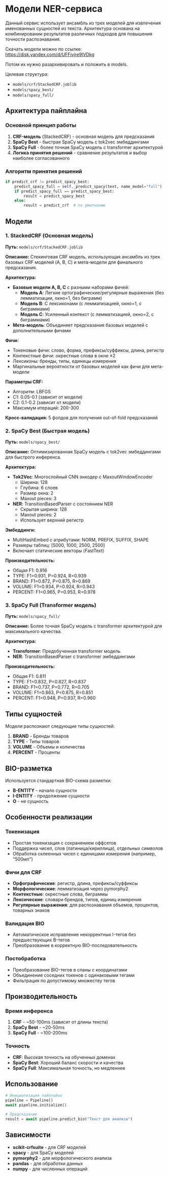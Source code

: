 # Модели NER-сервиса

Данный сервис использует ансамбль из трех моделей для извлечения именованных сущностей из текста. Архитектура основана на комбинировании результатов различных подходов для повышения точности распознавания.

Скачать модели можно по ссылке: https://disk.yandex.com/d/UFFivjre9lVDkg

Потом их нужно разархивировать и положить в models.

Целевая структура:
 - `models/crf/StackedCRF.joblib`
 - `models/spacy_best/`
 - `models/spacy_full/`

## Архитектура пайплайна

### Основной принцип работы
1. **CRF-модель** (StackedCRF) - основная модель для предсказания
2. **SpaCy Best** - быстрая SpaCy модель с tok2vec эмбеддингами
3. **SpaCy Full** - более точная SpaCy модель с transformer архитектурой
4. **Логика принятия решений** - сравнение результатов и выбор наиболее согласованного

### Алгоритм принятия решений
```python
if predict_crf != predict_spacy_best:
    predict_spacy_full = self._predict_spacy(text, name_model="full")
    if predict_spacy_full == predict_spacy_best:
        result = predict_spacy_best
    else:
        result = predict_crf  # по умолчанию
```

## Модели

### 1. StackedCRF (Основная модель)
**Путь:** `models/crf/StackedCRF.joblib`

**Описание:** Стекинговая CRF модель, использующая ансамбль из трех базовых CRF моделей (A, B, C) и мета-модели для финального предсказания.

**Архитектура:**
- **Базовые модели A, B, C** с разными наборами фичей:
  - **Модель A**: Легкие ортографические/регулярные выражения (без лемматизации, окно=1, без биграмм)
  - **Модель B**: С лексиконами (с лемматизацией, окно=1, с биграммами)
  - **Модель C**: Усиленный контекст (с лемматизацией, окно=2, с биграммами)
- **Мета-модель**: Объединяет предсказания базовых моделей с дополнительными фичами

**Фичи:**
- Токеновые фичи: слово, форма, префиксы/суффиксы, длина, регистр
- Контекстные фичи: окрестные слова в окне ±2
- Лексиконы: бренды, типы, единицы измерения
- Маргинальные вероятности от базовых моделей как фичи для мета-модели

**Параметры CRF:**
- Алгоритм: LBFGS
- C1: 0.05-0.1 (зависит от модели)
- C2: 0.1-0.2 (зависит от модели)
- Максимум итераций: 200-300

**Кросс-валидация:** 5 фолдов для получения out-of-fold предсказаний

### 2. SpaCy Best (Быстрая модель)
**Путь:** `models/spacy_best/`

**Описание:** Оптимизированная SpaCy модель с tok2vec эмбеддингами для быстрого инференса.

**Архитектура:**
- **Tok2Vec**: Многослойный CNN энкодер с MaxoutWindowEncoder
  - Ширина: 128
  - Глубина: 6 слоев
  - Размер окна: 2
  - Maxout pieces: 3
- **NER**: TransitionBasedParser с состоянием NER
  - Скрытая ширина: 128
  - Maxout pieces: 2
  - Использует верхний регистр

**Эмбеддинги:**
- MultiHashEmbed с атрибутами: NORM, PREFIX, SUFFIX, SHAPE
- Размеры таблиц: [5000, 1000, 2500, 2500]
- Включает статические векторы (FastText)

**Производительность:**
- Общая F1: 0.916
- TYPE: F1=0.931, P=0.924, R=0.939
- BRAND: F1=0.872, P=0.875, R=0.869
- VOLUME: F1=0.934, P=0.924, R=0.943
- PERCENT: F1=0.965, P=0.953, R=0.978

### 3. SpaCy Full (Transformer модель)
**Путь:** `models/spacy_full/`

**Описание:** Более точная SpaCy модель с transformer архитектурой для максимального качества.

**Архитектура:**
- **Transformer**: Предобученная transformer модель
- **NER**: TransitionBasedParser с transformer эмбеддингами

**Производительность:**
- Общая F1: 0.811
- TYPE: F1=0.832, P=0.827, R=0.837
- BRAND: F1=0.737, P=0.772, R=0.705
- VOLUME: F1=0.863, P=0.875, R=0.851
- PERCENT: F1=0.948, P=0.937, R=0.960

## Типы сущностей

Модели распознают следующие типы сущностей:

1. **BRAND** - Бренды товаров
2. **TYPE** - Типы товаров
3. **VOLUME** - Объемы и количества
4. **PERCENT** - Проценты

## BIO-разметка

Используется стандартная BIO-схема разметки:
- **B-ENTITY** - начало сущности
- **I-ENTITY** - продолжение сущности
- **O** - не сущность

## Особенности реализации

### Токенизация
- Простая токенизация с сохранением оффсетов
- Поддержка чисел, слов (латиница/кириллица), отдельных символов
- Обработка склеенных чисел с единицами измерения (например, "500мл")

### Фичи для CRF
- **Орфографические**: регистр, длина, префиксы/суффиксы
- **Морфологические**: лемматизация через pymorphy2
- **Контекстные**: окрестные слова, биграммы
- **Лексические**: словари брендов, типов, единиц измерения
- **Регулярные выражения**: для распознавания объемов, процентов, товарных знаков

### Валидация BIO
- Автоматическое исправление некорректных I-тегов без предшествующих B-тегов
- Преобразование в корректную BIO-последовательность

### Постобработка
- Преобразование BIO-тегов в спаны с координатами
- Объединение соседних токенов с одинаковыми тегами
- Фильтрация по допустимому множеству тегов

## Производительность

### Время инференса
1. **CRF** - ~50-100ms (зависит от длины текста)
2. **SpaCy Best** - ~20-50ms
3. **SpaCy Full** - ~100-200ms

### Точность
- **CRF**: Высокая точность на обученных доменах
- **SpaCy Best**: Хороший баланс скорости и качества
- **SpaCy Full**: Максимальная точность, но медленнее

## Использование

```python
# Инициализация пайплайна
pipeline = Pipeline()
await pipeline.initialize()

# Предсказание
result = await pipeline.predict_bio("Текст для анализа")
```

## Зависимости

- **scikit-crfsuite** - для CRF моделей
- **spacy** - для SpaCy моделей
- **pymorphy2** - для морфологического анализа
- **pandas** - для обработки данных
- **numpy** - для численных операций